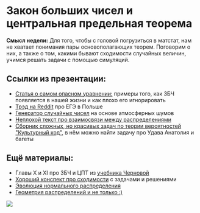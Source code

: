 Закон больших чисел и центральная предельная теорема
=

__Смысл недели:__  Для того, чтобы с головой погрузиться в матстат, нам не хватает понимания пары основополагающих теорем. Поговорим о них, а также о том, какими бывают сходимости случайных величин, учимся решать задачи с помощью симуляций.

## Ссылки из презентации:

* [Статья о самом опасном уравнении:](http://nsmn1.uh.edu/dgraur/niv/TheMostDangerousEquation.pdf) примеры того, как ЗБЧ появляется в нашей жизни и как плохо его игнорировать
* [Трэд на Reddit](https://www.reddit.com/r/poland/comments/ber86s/distribution_of_final_exam_scores_in_poland/) про ЕГЭ в Польше
* [Генератор случайных чисел](https://www.random.org/) на основе атмосферных шумов
* [Неплохой текст про взаимосвязи между распределениями](http://www.math.wm.edu/~leemis/2008amstat.pdf)
* [Сборник сложных, но красивых задач по теории вероятностей "Культурный код",](https://github.com/bdemeshev/probability_dna/raw/master/probability_dna.pdf) в нём можно найти задачу про Удава Анатолия и багеты

## Ещё материалы:

* Главы X и XI про ЗБЧ и ЦПТ из [учебника Черновой](https://nsu.ru/mmf/tvims/chernova/tv/lec/lec.html)
* [Хороший конспект про сходимости](https://www.probabilitycourse.com/chapter7/7_2_0_convergence_of_random_variables.php) с задачами и решениями
* [Эволюция нормального распределения](https://www.maa.org/sites/default/files/pdf/upload_library/22/Allendoerfer/stahl96.pdf)
* [Геометрия распределений и не только :)](https://github.com/olyagnilova/gauss-markov-pythagoras/blob/master/paper.pdf)

![](https://raw.githubusercontent.com/FUlyankin/matstat_coursera/main/week01_intro/logo.png)

